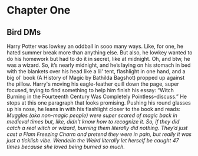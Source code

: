 # Chapter One
## Bird DMs
Harry Potter was lowkey an oddball in sooo many ways. Like, for one, he hated summer break more than anything else. But also, he lowkey wanted to do his homework but had to do it in secret, like at midnight. Oh, and btw, he was a wizard. 
  So, it’s nearly midnight, and he’s laying on his stomach in bed with the blankets over his head like a lil' tent, flashlight in one hand, and a big ol' book (A History of Magic by Bathilda Bagshot) propped up against the pillow. Harry's moving his eagle-feather quill down the page, super focused, trying to find something to help him finish his essay: “Witch Burning in the Fourteenth Century Was Completely Pointless–discuss.” 
  He stops at this one paragraph that looks promising. Pushing his round glasses up his nose, he leans in with his flashlight closer to the book and reads: 
*Muggles (aka non-magic people) were super scared of magic back in medieval times but, like, didn’t know how to recognize it. So, if they did catch a real witch or wizard, burning them literally did nothing. They’d just cast a Flam Freezing Charm and pretend they were in pain, but really it was just a ticklish vibe. Wendelin the Weird literally let herself be caught 47 times because she loved being burned so much.*
